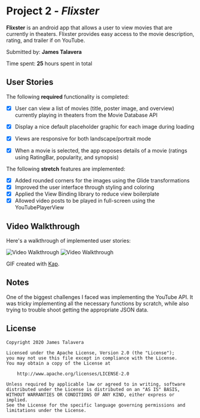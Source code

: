 # Project 2 - *Flixster*

**Flixster** is an android app that allows a user to view movies that are currently in theaters. Flixster
 provides easy access to the movie description, rating, and trailer if on YouTube.

Submitted by: **James Talavera**

Time spent: **25** hours spent in total

## User Stories

The following **required** functionality is completed:

* [X] User can view a list of movies (title, poster image, and overview) currently playing in theaters from the Movie Database API
* [X] Display a nice default placeholder graphic for each image during loading
* [X] Views are responsive for both landscape/portrait mode
* [X] When a movie is selected, the app exposes details of a movie (ratings using RatingBar, popularity, and synopsis)


The following **stretch** features are implemented:

* [X] Added rounded corners for the images using the Glide transformations
* [X] Improved the user interface through styling and coloring
* [X] Applied the View Binding library to reduce view boilerplate
* [X] Allowed video posts to be played in full-screen using the YouTubePlayerView

## Video Walkthrough

Here's a walkthrough of implemented user stories:

<img src='Kapture 2020-06-28 at 23.39.57.gif' title='Video Walkthrough' width='' alt='Video Walkthrough' />
<img src='Kapture 2020-06-28 at 23.41.42.gif' title='Video Walkthrough' width='' alt='Video Walkthrough' />


GIF created with [Kap](https://getkap.co/).

## Notes

One of the biggest challenges I faced was implementing the YouTube API. It was tricky
 implementing all the necessary functions by scratch, while also trying to trouble shoot
  getting the appropriate JSON data.

## License

    Copyright 2020 James Talavera

    Licensed under the Apache License, Version 2.0 (the "License");
    you may not use this file except in compliance with the License.
    You may obtain a copy of the License at

        http://www.apache.org/licenses/LICENSE-2.0

    Unless required by applicable law or agreed to in writing, software
    distributed under the License is distributed on an "AS IS" BASIS,
    WITHOUT WARRANTIES OR CONDITIONS OF ANY KIND, either express or implied.
    See the License for the specific language governing permissions and
    limitations under the License.